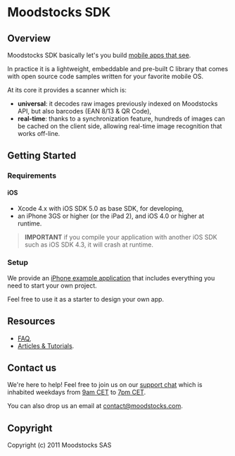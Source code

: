# Moodstocks SDK

## Overview

Moodstocks SDK basically let's you build [mobile apps that see](http://www.youtube.com/watch?v=4V6Nd2TS5n8).

In practice it is a lightweight, embeddable and pre-built C library that comes with open source code samples written for your favorite mobile OS.

At its core it provides a scanner which is:

*   **universal**: it decodes raw images previously indexed on Moodstocks API, but also barcodes (EAN 8/13 & QR Code),
*   **real-time**: thanks to a synchronization feature, hundreds of images can be cached on the client side, allowing real-time image recognition that works off-line.

## Getting Started

### Requirements

#### iOS

*   Xcode 4.x with iOS SDK 5.0 as base SDK, for developing,
*   an iPhone 3GS or higher (or the iPad 2), and iOS 4.0 or higher at runtime.

> **IMPORTANT** if you compile your application with another iOS SDK such as iOS SDK 4.3, it will crash at runtime.

### Setup

We provide an [iPhone example application](https://github.com/Moodstocks/moodstocks-sdk/tree/master/sample/iphone/arsample) that includes everything you need to start your own project.

Feel free to use it as a starter to design your own app.

## Resources

*   [FAQ](https://github.com/Moodstocks/moodstocks-sdk/wiki/faq),
*   [Articles & Tutorials](https://github.com/Moodstocks/moodstocks-sdk/wiki/articles).

## Contact us

We're here to help! Feel free to join us on our [support chat](http://moodstocks.campfirenow.com/2416e) which is inhabited weekdays from [9am CET](http://www.wolframalpha.com/input/?i=9am+CET) to [7pm CET](http://www.wolframalpha.com/input/?i=7pm+CET).

You can also drop us an email at
<a href="m&#x61;&#x69;l&#116;&#111;:&#x63;&#x6F;&#110;&#x74;&#097;&#099;&#x74;&#064;&#109;&#x6F;&#x6F;&#x64;&#115;&#x74;&#111;&#099;&#x6B;s&#x2E;&#099;&#x6F;&#109;">&#x63;&#x6F;&#110;&#x74;&#097;&#099;&#x74;&#064;&#109;&#x6F;&#x6F;&#x64;&#115;&#x74;&#111;&#099;&#x6B;s&#x2E;&#099;&#x6F;&#109;</a>.

## Copyright

Copyright (c) 2011 Moodstocks SAS
